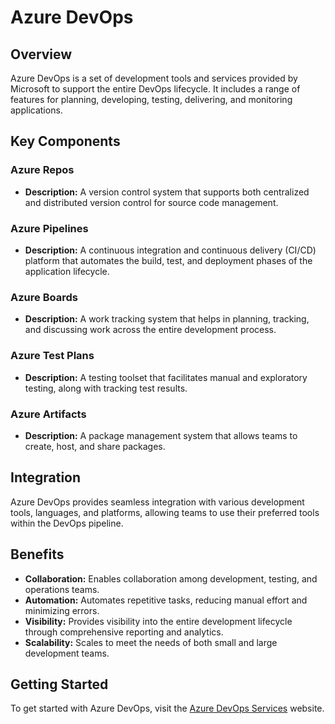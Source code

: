 # Azure DevOps

## Overview
Azure DevOps is a set of development tools and services provided by Microsoft to support the entire DevOps lifecycle. It includes a range of features for planning, developing, testing, delivering, and monitoring applications.

## Key Components

### Azure Repos
- **Description:** A version control system that supports both centralized and distributed version control for source code management.

### Azure Pipelines
- **Description:** A continuous integration and continuous delivery (CI/CD) platform that automates the build, test, and deployment phases of the application lifecycle.

### Azure Boards
- **Description:** A work tracking system that helps in planning, tracking, and discussing work across the entire development process.

### Azure Test Plans
- **Description:** A testing toolset that facilitates manual and exploratory testing, along with tracking test results.

### Azure Artifacts
- **Description:** A package management system that allows teams to create, host, and share packages.

## Integration
Azure DevOps provides seamless integration with various development tools, languages, and platforms, allowing teams to use their preferred tools within the DevOps pipeline.

## Benefits
- **Collaboration:** Enables collaboration among development, testing, and operations teams.
- **Automation:** Automates repetitive tasks, reducing manual effort and minimizing errors.
- **Visibility:** Provides visibility into the entire development lifecycle through comprehensive reporting and analytics.
- **Scalability:** Scales to meet the needs of both small and large development teams.

## Getting Started
To get started with Azure DevOps, visit the [Azure DevOps Services](https://dev.azure.com/) website.


